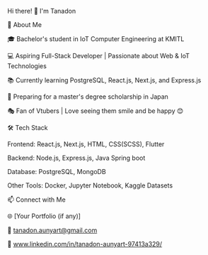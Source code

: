 Hi there! 👋 I'm Tanadon

🚀 About Me

  🎓 Bachelor's student in IoT Computer Engineering at KMITL
  
  💻 Aspiring Full-Stack Developer | Passionate about Web & IoT Technologies
  
  📚 Currently learning PostgreSQL, React.js, Next.js, and Express.js
  
  🎯 Preparing for a master's degree scholarship in Japan
  
  🎭 Fan of Vtubers | Love seeing them smile and be happy 😊

🛠 Tech Stack

  Frontend: React.js, Next.js, HTML, CSS(SCSS), Flutter
  
  Backend: Node.js, Express.js, Java Spring boot
  
  Database: PostgreSQL, MongoDB
  
  Other Tools: Docker, Jupyter Notebook, Kaggle Datasets

📫 Connect with Me

  🌐 [Your Portfolio (if any)]
  
  📧 tanadon.aunyart@gmail.com
  
  💼 www.linkedin.com/in/tanadon-aunyart-97413a329/
